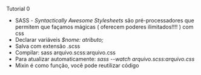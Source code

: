 Tutorial 0



- SASS - *Syntactically Awesome	 Stylesheets*  são pré-processadores que permitem que façamos mágicas ( oferecem poderes ilimitados!!!! ) com css
- Declarar variáveis *$nome: atributo;*
- Salva com extensão .scss
- Compilar: sass arquivo.scss:arquivo.css
- Para atualizar automaticamente:  *sass --watch arquivo.scss:arquivo.css*
- Mixin é como função, você pode reutilizar código